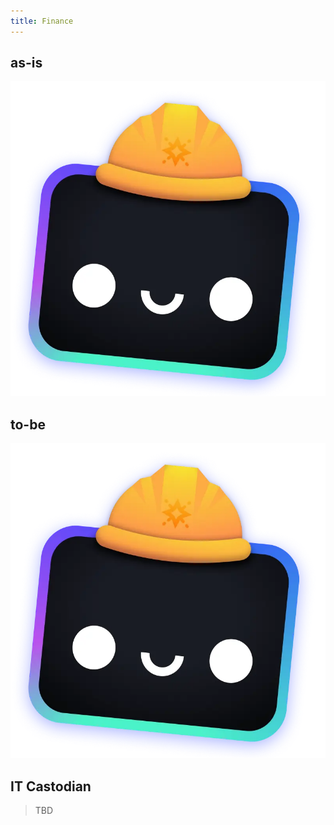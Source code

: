 ```yaml
---
title: Finance
---
```


## as-is

![as-is](/src/assets/houston.webp)

## to-be

![as-is](/src/assets/houston.webp)

## IT Castodian

> TBD
